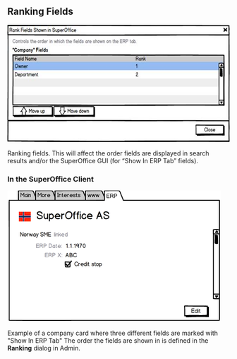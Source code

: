 <properties date="2016-05-11"
SortOrder="10"
/>

Ranking Fields
--------------

<img src="../Erp%20Sync%20Connector%20Interface_files/image008.jpg" id="Picture 10" width="627" height="265" />

Ranking fields. This will affect the order fields are displayed in search results and/or the SuperOffice GUI (for “Show In ERP Tab” fields).
 

 

### In the SuperOffice Client

<img src="../Erp%20Sync%20Connector%20Interface_files/image009.png" id="Bilde 12" width="484" height="297" />

Example of a company card where three different fields are marked with "Show In ERP Tab"
The order the fields are shown in is defined in the **Ranking** dialog in Admin.

 

 
